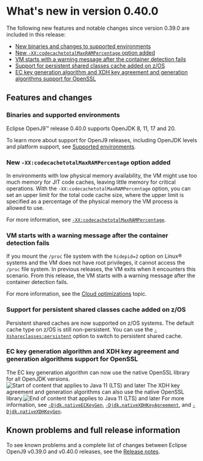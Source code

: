 <!--
* Copyright (c) 2017, 2025 IBM Corp. and others
*
* This program and the accompanying materials are made
* available under the terms of the Eclipse Public License 2.0
* which accompanies this distribution and is available at
* https://www.eclipse.org/legal/epl-2.0/ or the Apache
* License, Version 2.0 which accompanies this distribution and
* is available at https://www.apache.org/licenses/LICENSE-2.0.
*
* This Source Code may also be made available under the
* following Secondary Licenses when the conditions for such
* availability set forth in the Eclipse Public License, v. 2.0
* are satisfied: GNU General Public License, version 2 with
* the GNU Classpath Exception [1] and GNU General Public
* License, version 2 with the OpenJDK Assembly Exception [2].
*
* [1] https://www.gnu.org/software/classpath/license.html
* [2] https://openjdk.org/legal/assembly-exception.html
*
* SPDX-License-Identifier: EPL-2.0 OR Apache-2.0 OR GPL-2.0-only WITH Classpath-exception-2.0 OR GPL-2.0-only WITH OpenJDK-assembly-exception-1.0
-->

# What's new in version 0.40.0

The following new features and notable changes since version 0.39.0 are included in this release:

- [New binaries and changes to supported environments](#binaries-and-supported-environments)
- [New `-XX:codecachetotalMaxRAMPercentage` option added](#new-xxcodecachetotalmaxrampercentage-option-added)
- [VM starts with a warning message after the container detection fails](#vm-starts-with-a-warning-message-after-the-container-detection-fails)
- [Support for persistent shared classes cache added on z/OS](#support-for-persistent-shared-classes-cache-added-on-zos)
- [EC key generation algorithm and XDH key agreement and generation algorithms support for OpenSSL](#ec-key-generation-algorithm-and-xdh-key-agreement-and-generation-algorithms-support-for-openssl)

## Features and changes

### Binaries and supported environments

Eclipse OpenJ9&trade; release 0.40.0 supports OpenJDK 8, 11, 17 and 20.

To learn more about support for OpenJ9 releases, including OpenJDK levels and platform support, see [Supported environments](openj9_support.md).

### New `-XX:codecachetotalMaxRAMPercentage` option added

In environments with low physical memory availability, the VM might use too much memory for JIT code caches, leaving little memory for critical operations. With the `-XX:codecachetotalMaxRAMPercentage` option, you can set an upper limit for the total code cache size, where the upper limit is specified as a percentage of the physical memory the VM process is allowed to use.

For more information, see [`-XX:codecachetotalMaxRAMPercentage`](xxcodecachetotalmaxrampercentage.md).

### VM starts with a warning message after the container detection fails

If you mount the `/proc` file system with the `hidepid=2` option on Linux® systems and the VM does not have root privileges, it cannot access the `/proc` file system. In previous releases, the VM exits when it encounters this scenario. From this release, the VM starts with a warning message after the container detection fails.

For more information, see the [Cloud optimizations](introduction.md#cloud-optimizations) topic.

### Support for persistent shared classes cache added on z/OS

Persistent shared caches are now supported on z/OS systems. The default cache type on z/OS is still non-persistent. You can use the [`-Xshareclasses:persistent`](xshareclasses.md#persistent) option to switch to persistent shared cache.

### EC key generation algorithm and XDH key agreement and generation algorithms support for OpenSSL

The EC key generation algorithm can now use the native OpenSSL library for all OpenJDK versions.![Start of content that applies to Java 11 (LTS) and later](cr/java11plus.png) The XDH key agreement and generation algorithms can also use the native OpenSSL library.![End of content that applies to Java 11 (LTS) and later](cr/java_close_lts.png) For more information, see [`-Djdk.nativeECKeyGen`](djdknativeeckeygen.md), [`-Djdk.nativeXDHKeyAgreement`](djdknativexdhkeyagreement.md), and [`-Djdk.nativeXDHKeyGen`](djdknativexdhkeygen.md).

## Known problems and full release information

To see known problems and a complete list of changes between Eclipse OpenJ9 v0.39.0 and v0.40.0 releases, see the [Release notes](https://github.com/eclipse-openj9/openj9/blob/master/doc/release-notes/0.40/0.40.md).

<!-- ==== END OF TOPIC ==== version0.40.md ==== -->

